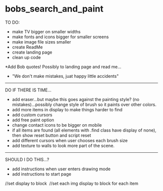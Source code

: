 # bobs_search_and_paint

TO DO:
- make TV bigger on smaller widths
- make fonts and icons bigger for smaller screens
- make image file sizes smaller
- create ReadMe
- create landing page
- clean up code

*Add Bob quotes! Possibly to landing page and read me...
- "We don't make mistakes, juat happy little accidents"


----

DO IF THERE IS TIME...
- add eraser...but maybe this goes against the painting style? (no mistakes)...possibly change style of brush so it paints over other colors.
- add more items in display to make things harder to find
- add custom cursors
- add free paint option
- change contact icons to be bigger on mobile
- if all items are found (all elements with .find class have display of none), then show reset button and script reset
- add different cursors when user chooses each brush size
- add texture to walls to look more part of the scene.

----

SHOULD I DO THIS...?
- add instructions when user enters drawing mode
- add instructions to start page

<div class="canvas-background"> //set display to block
  <img class="cloud-background"> //set each img display to block for each item
  <img class="squirrel-background">
  <img class="plant-background">
  <img class="tree-background">
</div>